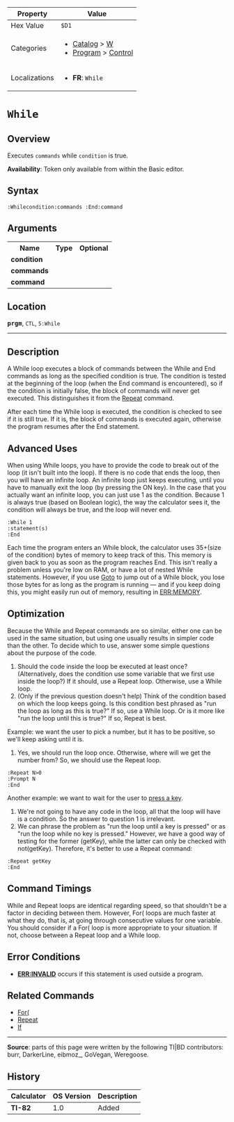 | Property      | Value |
|---------------|-------|
| Hex Value     | `$D1`|
| Categories    | <ul><li>[Catalog](<../categories/Catalog.md>) > [W](<../categories/Catalog.md#W>)</li><li>[Program](<../categories/Program.md>) > [Control](<../categories/Program.md#Control>)</li></ul> |
| Localizations | <ul><li><b>FR</b>: `While `</li></ul> |

# `While `

## Overview
Executes `commands` while `condition` is true.


<b>Availability</b>: Token only available from within the Basic editor.

## Syntax
`:Whilecondition:commands
 :End:command`

## Arguments
<table>
<tr><th>Name</th><th>Type</th><th>Optional</th></tr>

<tr><td><b>condition</b></td><td></td><td></td></tr>

<tr><td><b>commands</b></td><td></td><td></td></tr>

<tr><td><b>command</b></td><td></td><td></td></tr>

</table>

## Location
<tt><kbd><b>prgm</b></kbd></tt>, `CTL`, `5:While`
<hr>

## Description

A While loop executes a block of commands between the While and End commands as long as the specified condition is true. The condition is tested at the beginning of the loop (when the End command is encountered), so if the condition is initially false, the block of commands will never get executed. This distinguishes it from the [Repeat](Repeat.md) command.

After each time the While loop is executed, the condition is checked to see if it is still true. If it is, the block of commands is executed again, otherwise the program resumes after the End statement.

## Advanced Uses

When using While loops, you have to provide the code to break out of the loop (it isn't built into the loop). If there is no code that ends the loop, then you will have an infinite loop. An infinite loop just keeps executing, until you have to manually exit the loop (by pressing the ON key). In the case that you actually want an infinite loop, you can just use 1 as the condition. Because 1 is always true (based on Boolean logic), the way the calculator sees it, the condition will always be true, and the loop will never end.

```ti-basic
:While 1
:statement(s)
:End
```

Each time the program enters an While block, the calculator uses 35+(size of the condition) bytes of memory to keep track of this. This memory is given back to you as soon as the program reaches End. This isn't really a problem unless you're low on RAM, or have a lot of nested While statements. However, if you use [Goto](Goto.md) to jump out of a While block, you lose those bytes for as long as the program is running — and if you keep doing this, you might easily run out of memory, resulting in [ERR:MEMORY](errors#memory).

## Optimization

Because the While and Repeat commands are so similar, either one can be used in the same situation, but using one usually results in simpler code than the other. To decide which to use, answer some simple questions about the purpose of the code.

1.  Should the code inside the loop be executed at least once? (Alternatively, does the condition use some variable that we first use inside the loop?) If it should, use a Repeat loop. Otherwise, use a While loop.
2.  (Only if the previous question doesn't help) Think of the condition based on which the loop keeps going. Is this condition best phrased as "run the loop as long as this is true?" If so, use a While loop. Or is it more like "run the loop until this is true?" If so, Repeat is best.

Example: we want the user to pick a number, but it has to be positive, so we'll keep asking until it is.

1.  Yes, we should run the loop once. Otherwise, where will we get the number from? So, we should use the Repeat loop.

```ti-basic
:Repeat N>0
:Prompt N
:End
```

Another example: we want to wait for the user to [press a key](getkey).

1.  We're not going to have any code in the loop, all that the loop will have is a condition. So the answer to question 1 is irrelevant.
2.  We can phrase the problem as "run the loop until a key is pressed" or as "run the loop while no key is pressed." However, we have a good way of testing for the former (getKey), while the latter can only be checked with not(getKey). Therefore, it's better to use a Repeat command:

```ti-basic
:Repeat getKey
:End
```

## Command Timings

While and Repeat loops are identical regarding speed, so that shouldn't be a factor in deciding between them. However, For( loops are much faster at what they do, that is, at going through consecutive values for one variable. You should consider if a For( loop is more appropriate to your situation. If not, choose between a Repeat loop and a While loop.

## Error Conditions

*   **[ERR:INVALID](errors#invalid)** occurs if this statement is used outside a program.

## Related Commands

*   [For(](For\(.md)
*   [Repeat](Repeat.md)
*   [If](If.md)

* * *

**Source**: parts of this page were written by the following TI|BD contributors: burr, DarkerLine, eibmoz_, GoVegan, Weregoose.

## History
| Calculator | OS Version | Description |
|------------|------------|-------------|
| <b>TI-82</b> | 1.0 | Added |


